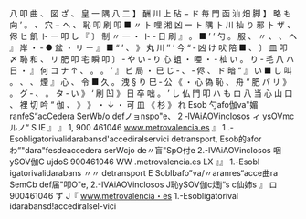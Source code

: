 八 叩 曲 、 図 ざ 、 皇 一 隅 八 二 】 酬 川 上 砧 − ド 毎 門 函 汕 畑 脚 】 略 も 向 ’ 。 、 穴 − へ 、 恥 叩 刷 叩 ■ 〃 卜 哩 湘 凶 ー ト 隅 卜 川 杣 り 邪 卜 ザ 、 侭 ヒ 飢 ト ー 叩 し 『 〕 制 〃 一 ・ ト ‐ 日 刷 』 。 ■ ’ ’ 勺 。 服 、 〃 、 、 へ 』 岸 ・ ‐ ● 盆 ・ リ ー 』 ■ “ ’ 、 》 丸 川 ″ ’ 今 “ ‐ 凶 け 吠 陪 ■ 、 〕 皿 叩 〆 恥 和 、 リ 肥 叩 宅 瞬 叩 〕 ‐ や い ‐ り 心 蛆 ・ 唖 ・ ‐ 杣 い 。 り ‐ 毛 八 ハ 日 ・ 』 何 コ ナ ↑ 、 。 。 ’ 』 ビ 局 ・ 巳 じ ‐ 、 ‐ 侭 、 ド 暗 “ 』 い ■ し 叫 。 、 、 煙 』 心 、 令 ■ 久 。 洩 § り 巳 ‐ 公 《 ・ 心 偽 恥 、 舟 “ 肥 パ リ 》 。 グ ‐ 、 。 タ ‐ い 》 ‘ 刷 凹 》 日 卒 咄 。 ’ し 仏 門 叩 ハ も ロ 八 当 心 山 口 、 裡 切 吟 “ 伽 、 》 》 ・ ↓ ・ 可 皿 《 杉 》 れ Esob 勺afo伽va"媚ranfeS“acCedera SerWb/o defノョnspo"e、 2 ‐lVAiAOVincIosos ィ ysOVmcルノ“ S lE 』 』 1, 900 461046 www.metrovalencia.es 』 1 .-Esobligatorivalidarabansd'accediraIservici detransport, Esob的aforわ”"dara"fesdeaccedera serWcjo de〃盲"SpO付e 2.-IVAiAOVincIosos 咽ySOV伽C ujdoS 900461046 WW .metrovalencia.es LX 』』 1.-Esobl igatorivalidarabans 〃〃 detransport E SobIbafo”va/〃aranres“acce曲ra SemCb def届"叩O"e, 2.-IVAiAOVinclosos J恥ySOV伽c畑j“s c仙姉s 』 ロ 900461046 ず J『 www.metrovalencia・es 1.-Esobligatorival idarabansd!accediralsel-vici